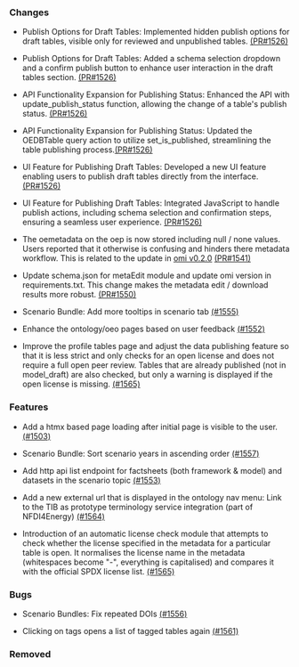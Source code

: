 ### Changes

- Publish Options for Draft Tables: Implemented hidden publish options for draft tables, visible only for reviewed and unpublished tables.  [(PR#1526)](https://github.com/OpenEnergyPlatform/oeplatform/pull/1526)

- Publish Options for Draft Tables: Added a schema selection dropdown and a confirm publish button to enhance user interaction in the draft tables section.  [(PR#1526)](https://github.com/OpenEnergyPlatform/oeplatform/pull/1526)

- API Functionality Expansion for Publishing Status: Enhanced the API with update_publish_status function, allowing the change of a table's publish status.  [(PR#1526)](https://github.com/OpenEnergyPlatform/oeplatform/pull/1526)

- API Functionality Expansion for Publishing Status: Updated the OEDBTable query action to utilize set_is_published, streamlining the table publishing process.[(PR#1526)](https://github.com/OpenEnergyPlatform/oeplatform/pull/1526)

- UI Feature for Publishing Draft Tables: Developed a new UI feature enabling users to publish draft tables directly from the interface.  [(PR#1526)](https://github.com/OpenEnergyPlatform/oeplatform/pull/1526)

- UI Feature for Publishing Draft Tables: Integrated JavaScript to handle publish actions, including schema selection and confirmation steps, ensuring a seamless user experience.  [(PR#1526)](https://github.com/OpenEnergyPlatform/oeplatform/pull/1526)

- The oemetadata on the oep is now stored including null / none values. Users reported that it otherwise is confusing and hinders there metadata workflow. This is related to the update in [omi v0.2.0](https://pypi.org/project/omi/0.2.0/) [(PR#1541)](https://github.com/OpenEnergyPlatform/oeplatform/pull/1541)

- Update schema.json for metaEdit module and update omi version in requirements.txt. This change makes the metadata edit / download results more robust. [(PR#1550)](https://github.com/OpenEnergyPlatform/oeplatform/pull/1550)

- Scenario Bundle: Add more tooltips in scenario tab  [(#1555)](https://github.com/OpenEnergyPlatform/oeplatform/pull/1555)

- Enhance the ontology/oeo pages based on user feedback [(#1552)](https://github.com/OpenEnergyPlatform/oeplatform/pull/1552)

- Improve the profile tables page and adjust the data publishing feature so that it is less strict and only checks for an open license and does not require a full open peer review. Tables that are already published (not in model_draft) are also checked, but only a warning is displayed if the open license is missing. [(#1565)](https://github.com/OpenEnergyPlatform/oeplatform/pull/1565)

### Features

- Add a htmx based page loading after initial page is visible to the user. [(#1503)](https://github.com/OpenEnergyPlatform/oeplatform/pull/1503)
- Scenario Bundle: Sort scenario years in ascending order [(#1557)](https://github.com/OpenEnergyPlatform/oeplatform/pull/1557)

- Add http api list endpoint for factsheets (both framework & model) and datasets in the scenario topic [(#1553)](https://github.com/OpenEnergyPlatform/oeplatform/pull/1553)

- Add a new external url that is displayed in the ontology nav menu: Link to the TIB as prototype terminology service integration (part of NFDI4Energy) [(#1564)](https://github.com/OpenEnergyPlatform/oeplatform/pull/1564)

- Introduction of an automatic license check module that attempts to check whether the license specified in the metadata for a particular table is open. It normalises the license name in the metadata (whitespaces become "-", everything is capitalised) and compares it with the official SPDX license list. [(#1565)](https://github.com/OpenEnergyPlatform/oeplatform/pull/1565)

### Bugs

- Scenario Bundles: Fix repeated DOIs [(#1556)](https://github.com/OpenEnergyPlatform/oeplatform/pull/1556)

- Clicking on tags opens a list of tagged tables again [(#1561)](https://github.com/OpenEnergyPlatform/oeplatform/pull/1561)

### Removed
